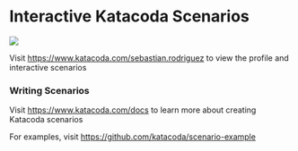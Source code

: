 # Interactive Katacoda Scenarios

[![](http://shields.katacoda.com/katacoda/sebastian.rodriguez/count.svg)](https://www.katacoda.com/sebastian.rodriguez "Get your profile on Katacoda.com")

Visit https://www.katacoda.com/sebastian.rodriguez to view the profile and interactive scenarios

### Writing Scenarios
Visit https://www.katacoda.com/docs to learn more about creating Katacoda scenarios

For examples, visit https://github.com/katacoda/scenario-example
